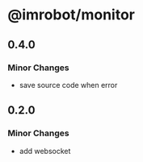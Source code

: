 # @imrobot/monitor

## 0.4.0

### Minor Changes

- save source code when error

## 0.2.0

### Minor Changes

- add websocket
